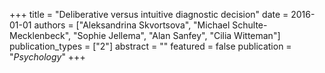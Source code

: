 +++
title = "Deliberative versus intuitive diagnostic decision"
date = 2016-01-01
authors = ["Aleksandrina Skvortsova", "Michael Schulte-Mecklenbeck", "Sophie Jellema", "Alan Sanfey", "Cilia Witteman"]
publication_types = ["2"]
abstract = ""
featured = false
publication = "*Psychology*"
+++

